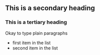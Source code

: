 ## This is a secondary heading
### This is a tertiary heading

Okay to type plain paragraphs

* first item in the list
* second item in the list
